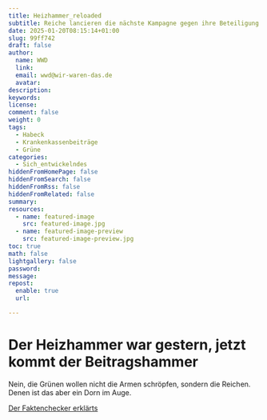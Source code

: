 ```yaml
---
title: Heizhammer_reloaded
subtitle: Reiche lancieren die nächste Kampagne gegen ihre Beteiligung am Sozialstaat
date: 2025-01-20T08:15:14+01:00
slug: 99ff742
draft: false
author:
  name: WWD
  link: 
  email: wwd@wir-waren-das.de
  avatar:
description:
keywords:
license:
comment: false
weight: 0
tags:
  - Habeck
  - Krankenkassenbeiträge
  - Grüne
categories:
  - Sich_entwickelndes
hiddenFromHomePage: false
hiddenFromSearch: false
hiddenFromRss: false
hiddenFromRelated: false
summary:
resources:
  - name: featured-image
    src: featured-image.jpg
  - name: featured-image-preview
    src: featured-image-preview.jpg
toc: true
math: false
lightgallery: false
password:
message:
repost:
  enable: true
  url:

---
```

<!--more-->
# Der Heizhammer war gestern, jetzt kommt der Beitragshammer

Nein, die Grünen wollen nicht die Armen schröpfen, sondern die Reichen.
Denen ist das aber ein Dorn im Auge.

[Der Faktenchecker erklärts](https://mastodon.social/@TwraSun/113854253796233328)
